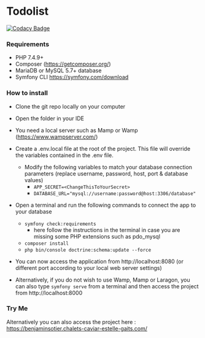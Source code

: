 # Todolist

[![Codacy Badge](https://api.codacy.com/project/badge/Grade/afbe491f48d3422fbf15cf9d352912fe)](https://app.codacy.com/gh/binblink/Todolist?utm_source=github.com&utm_medium=referral&utm_content=binblink/Todolist&utm_campaign=Badge_Grade_Settings)

### Requirements  
  - PHP 7.4.9+
  - Composer (https://getcomposer.org/)
  - MariaDB or MySQL 5.7+ database 
  - Symfony CLI https://symfony.com/download

### How to install
- Clone the git repo locally on your computer
- Open the folder in your IDE
- You need a local server such as Mamp or Wamp (https://www.wampserver.com/)
- Create a .env.local file at the root of the project. This file will override the variables contained in the .env file.
    - Modify the following variables to match your database connection parameters (replace username, password, host, port & database values)
      - ```APP_SECRET=<ChangeThisToYourSecret>```
      - ```DATABASE_URL="mysql://username:password@host:3306/database"```

- Open a terminal and run the following commands to connect the app to your database 
    - ```symfony check:requirements```
      - here follow the instructions in the terminal in case you are missing some PHP extensions such as pdo_mysql
    - ```composer install```
    - ```php bin/console doctrine:schema:update --force```
- You can now access the application from http://localhost:8080 (or different port according to your local web server settings)
- Alternatively, if you do not wish to use Wamp, Mamp or Laragon, you can also type ```symfony serve``` from a terminal and then access the project from http://localhost:8000

### Try Me
Alternatively you can also access the project here : https://benjaminsotier.chalets-caviar-estelle-gaits.com/
